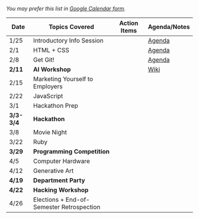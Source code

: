 *You may prefer this list in [Google Calendar form](https://okstateacm.github.io/calendar/).*

| Date 	| Topics Covered                | Action Items                      | Agenda/Notes                 |
|-------|-------------------------------|-----------------------------------|------------------------------|
| 1/25	| Introductory Info Session     |                                   | [Agenda](https://git.io/vD356) |
| 2/1 	| HTML + CSS					|                                   |  [Agenda](https://git.io/vDYxi)         |
| 2/8 	| Get Git!       				|                                   | [Agenda](https://git.io/vD35Y)        |
| **2/11**  | **AI Workshop**    		|                                   | [Wiki](https://git.io/vD35W)    |
| 2/15	| Marketing Yourself to Employers |                                 |                              |
| 2/22	| JavaScript       				|                                   |                              |
| 3/1 	| Hackathon Prep   				|                                   |                              |
| **3/3-3/4** | **Hackathon**			|                                   |                              |
| 3/8 	| Movie Night     				|                                   |                              |
| 3/22	| Ruby          				|                                   |                              |
| **3/29**	| **Programming Competition**	|                               |                              |
| 4/5 	| Computer Hardware				|                                   |                              |
| 4/12	| Generative Art   				|                                   |                              |
| **4/19**	| **Department Party**		|                                   |                              |
| **4/22**	| **Hacking Workshop**		|                                   |                              |
| 4/26	| Elections + End-of-Semester Retrospection	|       				|                              |
